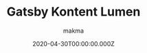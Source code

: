 ---
title: Gatsby Kontent Lumen
github: https://github.com/Kentico/gatsby-starter-kontent-lumen
demo: https://gatsby-starter-kontent-lumen.netlify.app/
author: makma
date: 2020-04-30T00:00:00.000Z
ssg:
  - Gatsby
cms:
  - Kontent
category:
  - Blog
  - Portfolio
description: >-
  Lumen is a minimal, lightweight and mobile-first starter for creating blogs
  using Gatsby and Kentico Kontent.
draft: true
publish_date: '2020-02-25T08:43:55Z'
update_date: '2022-08-19T14:59:49Z'
github_star: 70
github_fork: 20
---
